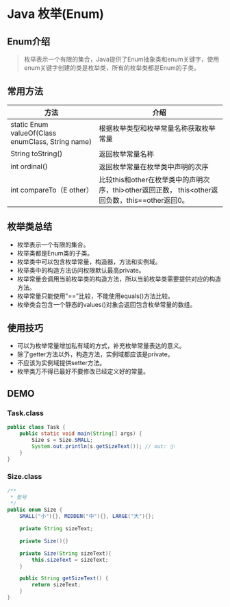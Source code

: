# Java 枚举(Enum)

## Enum介绍
> 枚举表示一个有限的集合，Java提供了Enum抽象类和enum关键字，使用enum关键字创建的类是枚举类，所有的枚举类都是Enum的子类。

## 常用方法
| 方法 | 介绍 |
| --- | --- |
| static Enum valueOf(Class enumClass, String name) | 根据枚举类型和枚举常量名称获取枚举常量 |
| String toString() | 返回枚举常量名称 |
| int ordinal() | 返回枚举常量在枚举类中声明的次序 |
| int compareTo（E other）| 比较this和other在枚举类中的声明次序，thi\>other返回正数， this\<other返回负数，this==other返回0。 |

## 枚举类总结
- 枚举表示一个有限的集合。
- 枚举类都是Enum类的子类。
- 枚举类中可以包含枚举常量，构造器，方法和实例域。
- 枚举类中的构造方法访问权限默认最高private。
- 枚举常量会调用当前枚举类的构造方法，所以当前枚举类需要提供对应的构造方法。
- 枚举常量只能使用"=="比较，不能使用equals()方法比较。
- 枚举类会包含一个静态的values()对象会返回包含枚举常量的数组。

## 使用技巧
- 可以为枚举常量增加私有域的方式，补充枚举常量表达的意义。
- 除了getter方法以外，构造方法，实例域都应该是private。
- 不应该为实例域提供setter方法。
- 枚举类万不得已最好不要修改已经定义好的常量。

## DEMO
### Task.class
```java
public class Task {
    public static void main(String[] args) {
        Size s = Size.SMALL;
        System.out.println(s.getSizeText()); // out: 小
    }
}
```
### Size.class
```java
/**
 * 型号
 */
public enum Size {
    SMALL("小"){}, MIDDEN("中"){}, LARGE("大"){};

    private String sizeText;

    private Size(){}

    private Size(String sizeText){
        this.sizeText = sizeText;
    }

    public String getSizeText() {
        return sizeText;
    }
}
```